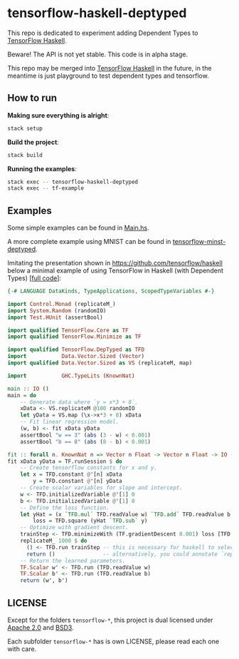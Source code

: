 # tensorflow-haskell-deptyped #

This repo is dedicated to experiment adding Dependent Types to [TensorFlow Haskell][].

Beware! The API is not yet stable. This code is in alpha stage.

This repo may be merged into [TensorFlow Haskell][] in the future, in the meantime is just
playground to test dependent types and tensorflow.

[TensorFlow Haskell]: https://github.com/tensorflow/haskell

## How to run ##

**Making sure everything is alright**:

``` sh
stack setup
```

**Build the project**:

``` sh
stack build
```

**Running the examples**:

``` sh
stack exec -- tensorflow-haskell-deptyped
stack exec -- tf-example
```

## Examples ##

Some simple examples can be found in [Main.hs](executable/Main.hs).

A more complete example using MNIST can be found in [tensorflow-minst-deptyped](tensorflow-mnist-deptyped/app/Main.hs).

Imitating the presentation shown in <https://github.com/tensorflow/haskell> below a
minimal example of using TensorFlow in Haskell (with Dependent Types)
\[[full code](executable/tf-haskell-example.hs)\]:

```haskell
{-# LANGUAGE DataKinds, TypeApplications, ScopedTypeVariables #-}

import Control.Monad (replicateM_)
import System.Random (randomIO)
import Test.HUnit (assertBool)

import qualified TensorFlow.Core as TF
import qualified TensorFlow.Minimize as TF

import qualified TensorFlow.DepTyped as TFD
import           Data.Vector.Sized (Vector)
import qualified Data.Vector.Sized as VS (replicateM, map)

import           GHC.TypeLits (KnownNat)

main :: IO ()
main = do
    -- Generate data where `y = x*3 + 8`.
    xData <- VS.replicateM @100 randomIO
    let yData = VS.map (\x->x*3 + 8) xData
    -- Fit linear regression model.
    (w, b) <- fit xData yData
    assertBool "w == 3" (abs (3 - w) < 0.001)
    assertBool "b == 8" (abs (8 - b) < 0.001)

fit :: forall n. KnownNat n => Vector n Float -> Vector n Float -> IO (Float, Float)
fit xData yData = TF.runSession $ do
    -- Create tensorflow constants for x and y.
    let x = TFD.constant @'[n] xData
        y = TFD.constant @'[n] yData
    -- Create scalar variables for slope and intercept.
    w <- TFD.initializedVariable @'[1] 0
    b <- TFD.initializedVariable @'[1] 0
    -- Define the loss function.
    let yHat = (x `TFD.mul` TFD.readValue w) `TFD.add` TFD.readValue b
        loss = TFD.square (yHat `TFD.sub` y)
    -- Optimize with gradient descent.
    trainStep <- TFD.minimizeWith (TF.gradientDescent 0.001) loss [TFD.unVariable w, TFD.unVariable b]
    replicateM_ 1000 $ do
      () <- TFD.run trainStep -- this is necessary for haskell to select the right instance of `TFD.run`
      return ()               -- alternatively, you could annotate `replicateM_` with `Int -> IO () -> IO ()`
    -- Return the learned parameters.
    TF.Scalar w' <- TFD.run (TFD.readValue w)
    TF.Scalar b' <- TFD.run (TFD.readValue b)
    return (w', b')
```

## LICENSE ##

Except for the folders `tensorflow-*`, this project is dual licensed under
[Apache 2.0](LICENSE.Apache.txt) and [BSD3](LICENSE.BSD.txt).

Each subfolder `tensorflow-*` has is own LICENSE, please read each one with care.
